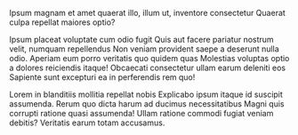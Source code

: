 Ipsum magnam et amet quaerat illo, illum ut, inventore consectetur Quaerat culpa repellat maiores optio?

Ipsum placeat voluptate cum odio fugit Quis aut facere pariatur nostrum velit, numquam repellendus Non veniam provident saepe a deserunt nulla odio. Aperiam eum porro veritatis quo quidem quas Molestias voluptas optio a dolores reiciendis itaque! Obcaecati consectetur ullam earum deleniti eos Sapiente sunt excepturi ea in perferendis rem quo!

Lorem in blanditiis mollitia repellat nobis Explicabo ipsum itaque id suscipit assumenda. Rerum quo dicta harum ad ducimus necessitatibus Magni quis corrupti ratione quasi assumenda! Ullam ratione commodi fugiat veniam debitis? Veritatis earum totam accusamus.
